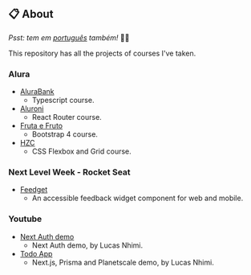 ## :clipboard: About

*Psst: tem em [português](/README-pt.md) também!* :raising_hand_man:

This repository has all the projects of courses I've taken.

### Alura

- [AluraBank](/alura/alurabank)
  - Typescript course.
- [Aluroni](/alura/aluroni)
  - React Router course.
- [Fruta e Fruto](/alura/fruta-e-fruto)
  - Bootstrap 4 course.
- [HZC](/alura/HZC)
  - CSS Flexbox and Grid course.

### Next Level Week - Rocket Seat

- [Feedget](/nlw/feedback-widget)
  - An accessible feedback widget component for web and mobile.

### Youtube

- [Next Auth demo](/youtube/next-auth-demo)
  - Next Auth demo, by Lucas Nhimi.
- [Todo App](/youtube/todo-app)
  - Next.js, Prisma and Planetscale demo, by Lucas Nhimi.